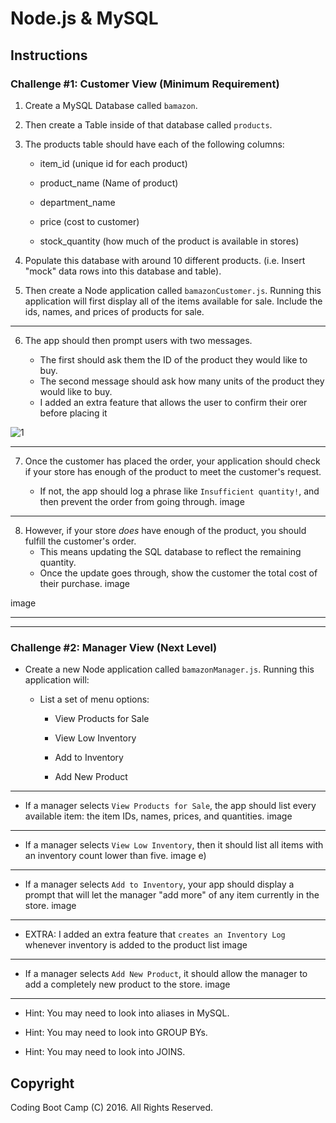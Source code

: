# Node.js & MySQL

## Instructions

### Challenge #1: Customer View (Minimum Requirement)

1. Create a MySQL Database called `bamazon`.

2. Then create a Table inside of that database called `products`.

3. The products table should have each of the following columns:

   * item_id (unique id for each product)

   * product_name (Name of product)

   * department_name

   * price (cost to customer)

   * stock_quantity (how much of the product is available in stores)

4. Populate this database with around 10 different products. (i.e. Insert "mock" data rows into this database and table).

5. Then create a Node application called `bamazonCustomer.js`. Running this application will first display all of the items available for sale. Include the ids, names, and prices of products for sale.

- - -

6. The app should then prompt users with two messages.

   * The first should ask them the ID of the product they would like to buy.
   * The second message should ask how many units of the product they would like to buy.
   * I added an extra feature that allows the user to confirm their orer before placing it

![1](https://github.com/srdjan01/my-bamazon/blob/master/my-bamazon/images/image1.png?raw=true)


- - -

7. Once the customer has placed the order, your application should check if your store has enough of the product to meet the customer's request.

   * If not, the app should log a phrase like `Insufficient quantity!`, and then prevent the order from going through.
image


- - -

8. However, if your store _does_ have enough of the product, you should fulfill the customer's order.
   * This means updating the SQL database to reflect the remaining quantity.
   * Once the update goes through, show the customer the total cost of their purchase.
image 

image 


- - -





- - -

### Challenge #2: Manager View (Next Level)

* Create a new Node application called `bamazonManager.js`. Running this application will:

  * List a set of menu options:

    * View Products for Sale
    
    * View Low Inventory
    
    * Add to Inventory
    
    * Add New Product

- - -

  * If a manager selects `View Products for Sale`, the app should list every available item: the item IDs, names, prices, and quantities.
image
  

- - -

  * If a manager selects `View Low Inventory`, then it should list all items with an inventory count lower than five.
image
 e)

- - -

  * If a manager selects `Add to Inventory`, your app should display a prompt that will let the manager "add more" of any item currently in the store.
image
  
- - -

  * EXTRA: I added an extra feature that `creates an Inventory Log` whenever inventory is added to the product list
image
 
- - -

  * If a manager selects `Add New Product`, it should allow the manager to add a completely new product to the store.
image
  

- - -



   * Hint: You may need to look into aliases in MySQL.

   * Hint: You may need to look into GROUP BYs.

   * Hint: You may need to look into JOINS.

   
## Copyright

Coding Boot Camp (C) 2016. All Rights Reserved.
